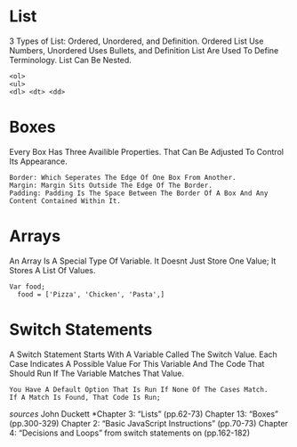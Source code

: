 # List
3 Types of List:
Ordered, Unordered, and Definition.
Ordered List Use Numbers, Unordered Uses Bullets, and Definition List Are Used To Define Terminology.
List Can Be Nested.

```
<ol>
<ul>
<dl> <dt> <dd>
```

# Boxes
Every Box Has Three Availible Properties.
That Can Be Adjusted To Control Its Appearance.

```
Border: Which Seperates The Edge Of One Box From Another.
Margin: Margin Sits Outside The Edge Of The Border.
Padding: Padding Is The Space Between The Border Of A Box And Any Content Contained Within It.

```

# Arrays
An Array Is A Special Type Of Variable. It Doesnt Just Store One Value; It Stores A List Of Values.
```
Var food;
  food = ['Pizza', 'Chicken', 'Pasta',]

```


# Switch Statements
A Switch Statement Starts With A Variable Called The Switch Value. Each Case Indicates A Possible Value For This Variable And The Code That Should Run If The Variable Matches That Value.
```
You Have A Default Option That Is Run If None Of The Cases Match.
If A Match Is Found, That Code Is Run;
```

*sources* John Duckett
*Chapter 3: “Lists” (pp.62-73)
Chapter 13: “Boxes” (pp.300-329)
Chapter 2: “Basic JavaScript Instructions” (pp.70-73)
Chapter 4: “Decisions and Loops” from switch statements on (pp.162-182)
